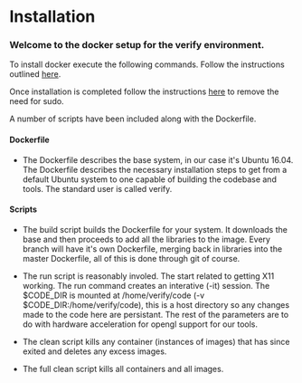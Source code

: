 # Installation

### Welcome to the docker setup for the verify environment.

To install docker execute the following commands. Follow the instructions outlined [here](https://store.docker.com/editions/community/docker-ce-server-ubuntu).

Once installation is completed follow the instructions [here](https://docs.docker.com/engine/installation/linux/linux-postinstall) to remove the need for sudo.

A number of scripts have been included along with the Dockerfile.

#### Dockerfile
- The Dockerfile describes the base system, in our case it's Ubuntu 16.04. The Dockerfile describes the necessary installation steps to get from a default Ubuntu system to one capable of building the codebase and tools. The standard user is called verify.

#### Scripts
- The build script builds the Dockerfile for your system. It downloads the base and then proceeds to add all the libraries to the image. Every branch will have it's own Dockerfile, merging back in libraries into the master Dockerfile, all of this is done through git of course.

- The run script is reasonably involed. The start related to getting X11 working. The run command creates an interative (-it) session. The $CODE_DIR is mounted at /home/verify/code (-v $CODE_DIR:/home/verify/code), this is a host directory so any changes made to the code here are persistant. The rest of the parameters are to do with hardware acceleration for opengl support for our tools.

- The clean script kills any container (instances of images) that has since exited and deletes any excess images.

- The full clean script kills all containers and all images.
